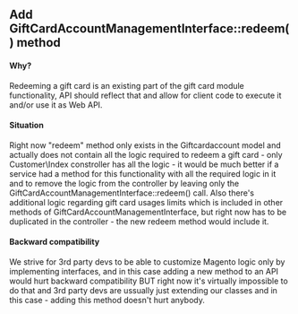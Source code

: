 ## Add GiftCardAccountManagementInterface::redeem() method
#### Why?
Redeeming a gift card is an existing part of the gift card module functionality,
API should reflect that and allow for client code to execute it and/or use it as Web API.
#### Situation
Right now "redeem" method only exists in the Giftcardaccount model and
actually does not contain all the logic required to redeem a gift card - only Customer\Index constroller has all the logic -
it would be much better if a service had a method for this functionality with all the required logic in it
and to remove the logic from the controller by leaving only the GiftCardAccountManagementInterface::redeem() call.
Also there's additional logic regarding gift card usages limits which is included in other methods of GiftCardAccountManagementInterface,
but right now has to be duplicated in the controller - the new redeem method would include it.
#### Backward compatibility
We strive for 3rd party devs to be able to customize Magento logic only by implementing interfaces, and in this case adding a new method
to an API would hurt backward compatibility BUT right now it's virtually impossible to do that and 3rd party devs
are ussually just extending our classes and in this case - adding this method doesn't hurt anybody.
